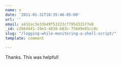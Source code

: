 ```yaml
---
name: s
date: '2011-01-31T18:35:46-05:00'
url: ''
email: a432ac3e33b49f53223cf795d31577e8
_id: c266dd41-19e3-4038-b83c-756d9e01cc0c
slug: "/logging-while-monitoring-a-shell-script/"
template: comment

---
```


Thanks. This was helpful!
